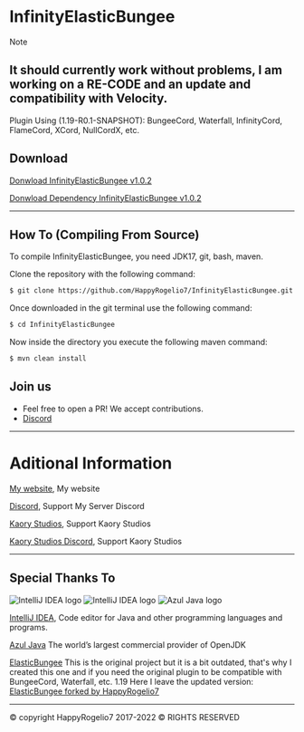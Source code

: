 # InfinityElasticBungee
> [!NOTE] 
> ## It should currently work without problems, I am working on a RE-CODE and an update and compatibility with Velocity.

Plugin Using (1.19-R0.1-SNAPSHOT): BungeeCord, Waterfall, InfinityCord, FlameCord, XCord, NullCordX, etc.

## Download

[Donwload InfinityElasticBungee v1.0.2](https://github.com/HappyRogelio7/InfinityElasticBungee/blob/master/Download/InfinityElasticBungee-1.0.2.jar)

[Donwload Dependency InfinityElasticBungee v1.0.2](https://github.com/HappyRogelio7/InfinityElasticBungee/blob/master/Download/InfinityElasticBungee-1.0.2-jar-with-dependencies.jar)

---

## How To (Compiling From Source)

To compile InfinityElasticBungee, you need JDK17, git, bash, maven.

Clone the repository with the following command:
```bash
$ git clone https://github.com/HappyRogelio7/InfinityElasticBungee.git
```

Once downloaded in the git terminal use the following command:

```bash
$ cd InfinityElasticBungee
```

Now inside the directory you execute the following maven command:

```bash
$ mvn clean install
```

## Join us

* Feel free to open a PR! We accept contributions.
* [Discord](https://discord.gg/3EebYUyeUX)

---

# Aditional Information

[My website](https://happyrogelio7.xyz), My website

[Discord](https://discord.gg/3EebYUyeUX), Support My Server Discord

[Kaory Studios](https://kaorystudios.xyz), Support Kaory Studios

[Kaory Studios Discord](https://discord.gg/Gw7m8kC), Support Kaory Studios

---

## Special Thanks To


![IntelliJ IDEA logo](https://resources.jetbrains.com/storage/products/company/brand/logos/IntelliJ_IDEA_icon.png?size=100px)
![IntelliJ IDEA logo](https://resources.jetbrains.com/storage/products/company/brand/logos/IntelliJ_IDEA.png)
![Azul Java logo](https://www.azul.com/wp-content/themes/azul/dist/img/logo.svg)

[IntelliJ IDEA](https://www.jetbrains.com/idea/), Code editor for Java and other programming languages and programs.

[Azul Java](https://www.azul.com/) The world’s largest commercial provider of OpenJDK

[ElasticBungee](https://github.com/2lstudios-mc/ElasticBungee) This is the original project but it is a bit outdated, that's why I created this one and if you need the original plugin to be compatible with BungeeCord, Waterfall, etc. 1.19 Here I leave the updated version: [ElasticBungee forked by HappyRogelio7](https://github.com/HappyRogelio7/ElasticBungee1)


---

© copyright HappyRogelio7 2017-2022 ©
RIGHTS RESERVED
